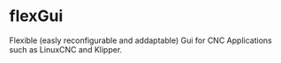 # flexGui
Flexible (easly reconfigurable and addaptable) Gui for CNC Applications such as LinuxCNC and Klipper.
